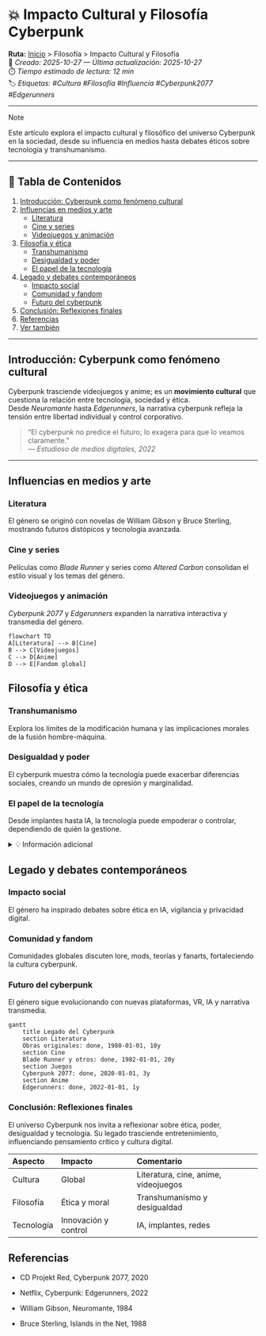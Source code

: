 # 💥 Impacto Cultural y Filosofía Cyberpunk

**Ruta:** [Inicio](index.md) > Filosofía > Impacto Cultural y Filosofía  
📅 *Creado: 2025-10-27 — Última actualización: 2025-10-27*  
⏱️ *Tiempo estimado de lectura: 12 min*  
🏷️ *Etiquetas: #Cultura #Filosofía #Influencia #Cyberpunk2077 #Edgerunners*

---

> [!NOTE]
> Este artículo explora el impacto cultural y filosófico del universo Cyberpunk en la sociedad, desde su influencia en medios hasta debates éticos sobre tecnología y transhumanismo.

---

## 📑 Tabla de Contenidos
1. [Introducción: Cyberpunk como fenómeno cultural](#introducción-cyberpunk-como-fenómeno-cultural)
2. [Influencias en medios y arte](#influencias-en-medios-y-arte)
   - [Literatura](#literatura)
   - [Cine y series](#cine-y-series)
   - [Videojuegos y animación](#videojuegos-y-animación)
3. [Filosofía y ética](#filosofía-y-ética)
   - [Transhumanismo](#transhumanismo)
   - [Desigualdad y poder](#desigualdad-y-poder)
   - [El papel de la tecnología](#el-papel-de-la-tecnología)
4. [Legado y debates contemporáneos](#legado-y-debates-contemporáneos)
   - [Impacto social](#impacto-social)
   - [Comunidad y fandom](#comunidad-y-fandom)
   - [Futuro del cyberpunk](#futuro-del-cyberpunk)
5. [Conclusión: Reflexiones finales](#conclusión-reflexiones-finales)
6. [Referencias](#referencias)
7. [Ver también](#ver-también)

---

## Introducción: Cyberpunk como fenómeno cultural

Cyberpunk trasciende videojuegos y anime; es un **movimiento cultural** que cuestiona la relación entre tecnología, sociedad y ética.  
Desde *Neuromante* hasta *Edgerunners*, la narrativa cyberpunk refleja la tensión entre libertad individual y control corporativo.

> “El cyberpunk no predice el futuro; lo exagera para que lo veamos claramente.”  
> — *Estudioso de medios digitales, 2022*

---

## Influencias en medios y arte

### Literatura

El género se originó con novelas de William Gibson y Bruce Sterling, mostrando futuros distópicos y tecnología avanzada.

### Cine y series

Películas como *Blade Runner* y series como *Altered Carbon* consolidan el estilo visual y los temas del género.

### Videojuegos y animación

*Cyberpunk 2077* y *Edgerunners* expanden la narrativa interactiva y transmedia del género.

```mermaid
flowchart TD
A[Literatura] --> B[Cine]
B --> C[Videojuegos]
C --> D[Anime]
D --> E[Fandom global]
```
## Filosofía y ética
### Transhumanismo

Explora los límites de la modificación humana y las implicaciones morales de la fusión hombre-máquina.

### Desigualdad y poder

El cyberpunk muestra cómo la tecnología puede exacerbar diferencias sociales, creando un mundo de opresión y marginalidad.

### El papel de la tecnología

Desde implantes hasta IA, la tecnología puede empoderar o controlar, dependiendo de quién la gestione.

<details> <summary>💡 Información adicional</summary> En Night City, cada avance tecnológico tiene un doble filo: libertad o control corporativo. </details>

## Legado y debates contemporáneos
### Impacto social

El género ha inspirado debates sobre ética en IA, vigilancia y privacidad digital.

### Comunidad y fandom

Comunidades globales discuten lore, mods, teorías y fanarts, fortaleciendo la cultura cyberpunk.

### Futuro del cyberpunk

El género sigue evolucionando con nuevas plataformas, VR, IA y narrativa transmedia.
```mermaid
gantt
    title Legado del Cyberpunk
    section Literatura
    Obras originales: done, 1980-01-01, 10y
    section Cine
    Blade Runner y otros: done, 1982-01-01, 20y
    section Juegos
    Cyberpunk 2077: done, 2020-01-01, 3y
    section Anime
    Edgerunners: done, 2022-01-01, 1y
```
### Conclusión: Reflexiones finales

El universo Cyberpunk nos invita a reflexionar sobre ética, poder, desigualdad y tecnología.
Su legado trasciende entretenimiento, influenciando pensamiento crítico y cultura digital.

| Aspecto    | Impacto              | Comentario                           |
| :--------- | :------------------- | :----------------------------------- |
| Cultura    | Global               | Literatura, cine, anime, videojuegos |
| Filosofía  | Ética y moral        | Transhumanismo y desigualdad         |
| Tecnología | Innovación y control | IA, implantes, redes                 |

## Referencias

- CD Projekt Red, Cyberpunk 2077, 2020

- Netflix, Cyberpunk: Edgerunners, 2022

- William Gibson, Neuromante, 1984

- Bruce Sterling, Islands in the Net, 1988
